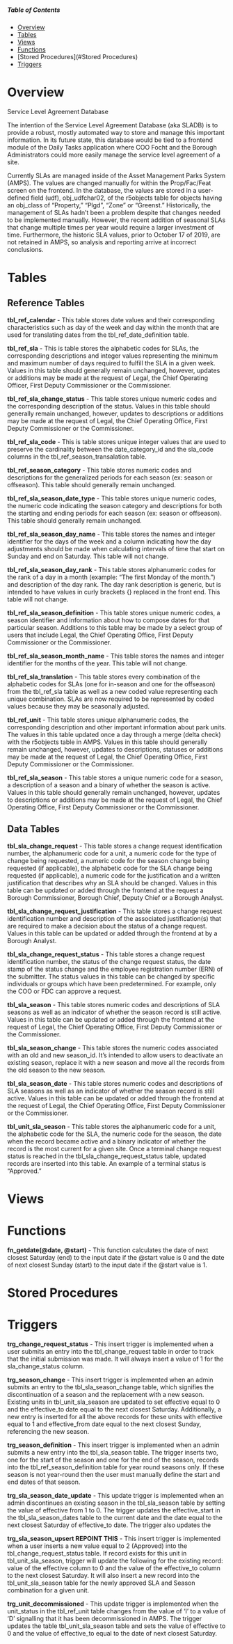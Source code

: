 ##### Table of Contents
* [Overview](#Overview)
* [Tables](#Tables)
* [Views](#Views)
* [Functions](#Functions)
* [Stored Procedures](#Stored Procedures)
* [Triggers](#Triggers)

# Overview
Service Level Agreement Database

The intention of the Service Level Agreement Database (aka SLADB) is to provide a robust, mostly automated way to store and manage this important information. In its future state, this database would be tied to a frontend module of the Daily Tasks application where COO Focht and the Borough Administrators could more easily manage the service level agreement of a site.

Currently SLAs are managed inside of the Asset Management Parks System (AMPS). The values are changed manually for within the Prop/Fac/Feat screen on the frontend. In the database, the values are stored in a user-defined field (udf), obj_udfchar02, of the r5objects table for objects having an obj_class of “Property,” “Plgd”, “Zone” or “Greenst.” Historically, the management of SLAs hadn’t been a problem despite that changes needed to be implemented manually. However, the recent addition of seasonal SLAs that change multiple times per year would require a larger investment of time. Furthermore, the historic SLA values, prior to October 17 of 2019, are not retained in AMPS, so analysis and reporting arrive at incorrect conclusions.

# Tables
## Reference Tables

**tbl_ref_calendar** - This table stores date values and their corresponding characteristics such as day of the week and day within the month that are used for translating dates from the tbl_ref_date_definition table.

**tbl_ref_sla** - This is table stores the alphabetic codes for SLAs, the corresponding descriptions and integer values representing the minimum and maximum number of days required to fulfill the SLA in a given week. Values in this table should generally remain unchanged, however, updates or additions may be made at the request of Legal, the Chief Operating Officer, First Deputy Commissioner or the Commissioner.

**tbl_ref_sla_change_status** - This table stores unique numeric codes and the corresponding description of the status. Values in this table should generally remain unchanged, however, updates to descriptions or additions may be made at the request of Legal, the Chief Operating Office, First Deputy Commissioner or the Commissioner.

**tbl_ref_sla_code** - This is table stores unique integer values that are used to preserve the cardinality between the date_category_id and the sla_code columns in the tbl_ref_season_transalation table.

**tbl_ref_season_category** - This table stores numeric codes and descriptions for the generalized periods for each season (ex: season or offseason). This table should generally remain unchanged.

**tbl_ref_sla_season_date_type** - This table stores unique numeric codes, the numeric code indicating the season category and descriptions for both the starting and ending periods for each season (ex: season or offseason). This table should generally remain unchanged.

**tbl_ref_sla_season_day_name** - This table stores the names and integer identifier for the days of the week and a column indicating how the day adjustments should be made when calculating intervals of time that start on Sunday and end on Saturday. This table will not change.

**tbl_ref_sla_season_day_rank** - This table stores alphanumeric codes for the rank of a day in a month (example: “The first Monday of the month.”) and description of the day rank. The day rank description is generic, but is intended to have values in curly brackets {} replaced in the front end. This table will not change.

**tbl_ref_sla_season_definition** - This table stores unique numeric codes, a season identifier and  information about how to compose dates for that particular season. Additions to this table may be made by a select group of users that include Legal, the Chief Operating Office, First Deputy Commissioner or the Commissioner.

**tbl_ref_sla_season_month_name** - This table stores the names and integer identifier for the months of the year. This table will not change.

**tbl_ref_sla_translation** - This table stores every combination of the alphabetic codes for SLAs (one for in-season and one for the offseason) from the tbl_ref_sla table as well as a new coded value representing each unique combination.  SLAs are now required to be represented by coded values because they may be seasonally adjusted. 

**tbl_ref_unit** - This table stores unique alphanumeric codes, the corresponding description and other important information about park units. The values in this table updated once a day through a merge (delta check) with the r5objects table in AMPS. Values in this table should generally remain unchanged, however, updates to descriptions, statuses or additions may be made at the request of Legal, the Chief Operating Office, First Deputy Commissioner or the Commissioner.

**tbl_ref_sla_season** - This table stores a unique numeric code for a season, a description of a season and a binary of whether the season is active. Values in this table should generally remain unchanged, however, updates to descriptions or additions may be made at the request of Legal, the Chief Operating Office, First Deputy Commissioner or the Commissioner.

## Data Tables

**tbl_sla_change_request** - This table stores a change request identification number, the alphanumeric code for a unit, a numeric code for the type of change being requested, a numeric code for the season change being requested (if applicable), the alphabetic code for the SLA change being requested (if applicable), a numeric code for the justification and a written justification that describes why an SLA should be changed. Values in this table can be updated or added through the frontend at the request a Borough Commissioner, Borough Chief, Deputy Chief or a Borough Analyst.

**tbl_sla_change_request_justification** - This table stores a change request identification number and description of the associated justification(s) that are required to make a decision about the status of a change request. Values in this table can be updated or added through the frontend at by a Borough Analyst.

**tbl_sla_change_request_status** - This table stores a change request identification number, the status of the change request status, the date stamp of the status change and the employee registration number (ERN) of the submitter. The status values in this table can be changed by specific individuals or groups which have been predetermined. For example, only the COO or FDC can approve a request.

**tbl_sla_season** - This table stores numeric codes and descriptions of SLA seasons as well as an indicator of whether the season record is still active. Values in this table can be updated or added through the frontend at the request of Legal, the Chief Operating Office, First Deputy Commissioner or the Commissioner.

**tbl_sla_season_change** - This table stores the numeric codes associated with an old and new season_id. It’s intended to allow users to deactivate an existing season, replace it with a new season and move all the records from the old season to the new season.

**tbl_sla_season_date** - This table stores numeric codes and descriptions of SLA seasons as well as an indicator of whether the season record is still active. Values in this table can be updated or added through the frontend at the request of Legal, the Chief Operating Office, First Deputy Commissioner or the Commissioner.

**tbl_unit_sla_season** - This table stores the alphanumeric code for a unit, the alphabetic code for the SLA, the numeric code for the season, the date when the record became active and a binary indicator of whether the record is the most current for a given site. Once a terminal change request status is reached in the tbl_sla_change_request_status table, updated records are inserted into this table. An example of a terminal status is “Approved.”

# Views

# Functions

**fn_getdate(@date, @start)** - This function calculates the date of next closest Saturday (end) to the input date if the @start value is 0 and the date of next closest Sunday (start) to the input date if the @start value is 1.

# Stored Procedures

# Triggers

**trg_change_request_status** - This insert trigger is implemented when a user submits an entry into the tbl_change_request table in order to track that the initial submission was made. It will always insert a value of 1 for the sla_change_status column.

**trg_season_change** - This insert trigger is implemented when an admin submits an entry to the tbl_sla_season_change table, which signifies the discontinuation of a season and the replacement with a new season. Existing units in tbl_unit_sla_season are updated to set effective equal to 0 and the effective_to date equal to the next closest Saturday. Additionally, a new entry is inserted for all the above records for these units with effective equal to 1 and effective_from date equal to the next closest Sunday, referencing the new season.

**trg_season_definition** - This insert trigger is implemented when an admin submits a new entry into the tbl_sla_season table. The trigger inserts two, one for the start of the season and one for the end of the season, records into the tbl_ref_season_definition table for year round seasons only. If these season is not year-round then the user must manually define the start and end dates of that season.

**trg_sla_season_date_update** - This update trigger is implemented when an admin discontinues an existing season in the tbl_sla_season table by setting the value of effective from 1 to 0. The trigger updates the effective_start in the tbl_sla_season_dates table to the current date and the date equal to the next closest Saturday of effective_to date. The trigger also updates the 

**trg_sla_season_upsert REPOINT THIS** - This insert trigger is implemented when a user inserts a new value equal to 2 (Approved) into the tbl_change_request_status table. If record exists for this unit in tbl_unit_sla_season, trigger will update the following for the existing record: value of the effective column to 0 and the value of the effective_to column to the next closest Saturday. It will also insert a new record into the tbl_unit_sla_season table for the newly approved SLA and Season combination for a given unit.

**trg_unit_decommissioned** - This update trigger is implemented when the unit_status in the tbl_ref_unit table changes from the value of ‘I’ to a value of ‘D’ signalling that it has been decommissioned in AMPS. The trigger updates the table tbl_unit_sla_season table and sets the value of effective to 0 and the value of effective_to equal to the date of next closest Saturday.
